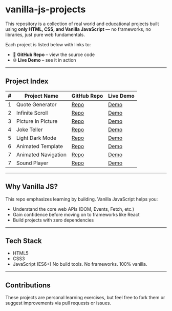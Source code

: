 # vanilla-js-projects

This repository is a collection of real world and educational projects built using **only HTML, CSS, and Vanilla JavaScript** — no frameworks, no libraries, just pure web fundamentals.

Each project is listed below with links to:
- 🔗 **GitHub Repo** – view the source code
- 🌐 **Live Demo** – see it in action
---
## Project Index

| #   | Project Name        | GitHub Repo                                               | Live Demo                                                |
| --- | ------------------- | --------------------------------------------------------- | -------------------------------------------------------- |
| 1   | Quote Generator     | [Repo](https://github.com/Abdo-Rabea/quote-generator)     | [Demo](https://abdo-rabea.github.io/quote-generator/)    |
| 2   | Infinite Scroll     | [Repo](https://github.com/Abdo-Rabea/infinite-scroll)     | [Demo](https://abdo-rabea.github.io/infinite-scroll)     |
| 3   | Picture In Picture  | [Repo](https://github.com/Abdo-Rabea/picture-in-picture)  | [Demo](https://abdo-rabea.github.io/picture-in-picture)  |
| 4   | Joke Teller         | [Repo](https://github.com/Abdo-Rabea/joke-teller)         | [Demo](https://abdo-rabea.github.io/joke-teller)         |
| 5   | Light Dark Mode     | [Repo](https://github.com/Abdo-Rabea/light-dark-mode)     | [Demo](https://abdo-rabea.github.io/light-dark-mode)     |
| 6   | Animated Template   | [Repo](https://github.com/Abdo-Rabea/animated-template)   | [Demo](https://abdo-rabea.github.io/animated-template)   |
| 7   | Animated Navigation | [Repo](https://github.com/Abdo-Rabea/animated-navigation) | [Demo](https://abdo-rabea.github.io/animated-navigation) |
| 7   | Sound Player        | [Repo](https://github.com/Abdo-Rabea/sound-player)        | [Demo](https://abdo-rabea.github.io/sound-player)        |


---

## Why Vanilla JS?

This repo emphasizes learning by building. Vanilla JavaScript helps you:
- Understand the core web APIs (DOM, Events, Fetch, etc.)
- Gain confidence before moving on to frameworks like React
- Build projects with zero dependencies

---
## Tech Stack

- HTML5
- CSS3
- JavaScript (ES6+)
No build tools. No frameworks. 100% vanilla.

---
## Contributions

These projects are personal learning exercises, but feel free to fork them or suggest improvements via pull requests or issues.